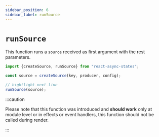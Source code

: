 ```yaml
---
sidebar_position: 6
sidebar_label: runSource
---
```


# `runSource`

This function runs a `source` received as first argument with the rest parameters.

```typescript
import {createSource, runSource} from "react-async-states";

const source = createSource(key, producer, config);

// hightlight-next-line
runSource(source);
```

:::caution

Please note that this function was introduced and **should work** only at module
level or in effects or event handlers, this function should not be called during
render.

:::
